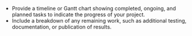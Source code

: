- Provide a timeline or Gantt chart showing completed, ongoing, and planned tasks to indicate the progress of your project.
- Include a breakdown of any remaining work, such as additional testing, documentation, or publication of results.